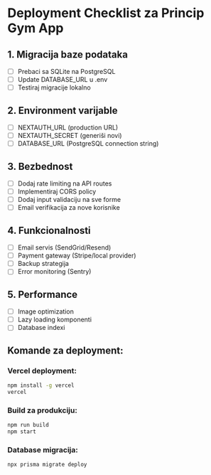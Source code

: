 # Deployment Checklist za Princip Gym App

## 1. Migracija baze podataka
- [ ] Prebaci sa SQLite na PostgreSQL
- [ ] Update DATABASE_URL u .env
- [ ] Testiraj migracije lokalno

## 2. Environment varijable
- [ ] NEXTAUTH_URL (production URL)
- [ ] NEXTAUTH_SECRET (generiši novi)
- [ ] DATABASE_URL (PostgreSQL connection string)

## 3. Bezbednost
- [ ] Dodaj rate limiting na API routes
- [ ] Implementiraj CORS policy
- [ ] Dodaj input validaciju na sve forme
- [ ] Email verifikacija za nove korisnike

## 4. Funkcionalnosti
- [ ] Email servis (SendGrid/Resend)
- [ ] Payment gateway (Stripe/local provider)
- [ ] Backup strategija
- [ ] Error monitoring (Sentry)

## 5. Performance
- [ ] Image optimization
- [ ] Lazy loading komponenti
- [ ] Database indexi

## Komande za deployment:

### Vercel deployment:
```bash
npm install -g vercel
vercel
```

### Build za produkciju:
```bash
npm run build
npm start
```

### Database migracija:
```bash
npx prisma migrate deploy
```
